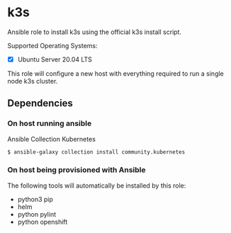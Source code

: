 # k3s

Ansible role to install k3s using the official k3s install script.

Supported Operating Systems:
- [x] Ubuntu Server 20.04 LTS

This role will configure a new host with everything required to run a single
node k3s cluster.

## Dependencies

### On host running ansible

Ansible Collection Kubernetes

```sh
$ ansible-galaxy collection install community.kubernetes
```

### On host being provisioned with Ansible

The following tools will automatically be installed by this role:
- python3 pip
- helm
- python pylint
- python openshift
